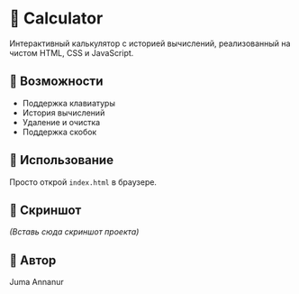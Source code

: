 # 🧮 Calculator

Интерактивный калькулятор с историей вычислений, реализованный на чистом HTML, CSS и JavaScript.

## 📌 Возможности
- Поддержка клавиатуры
- История вычислений
- Удаление и очистка
- Поддержка скобок

## 🔧 Использование
Просто открой `index.html` в браузере.

## 🎨 Скриншот
*(Вставь сюда скриншот проекта)*

## 🧠 Автор
Juma Annanur
